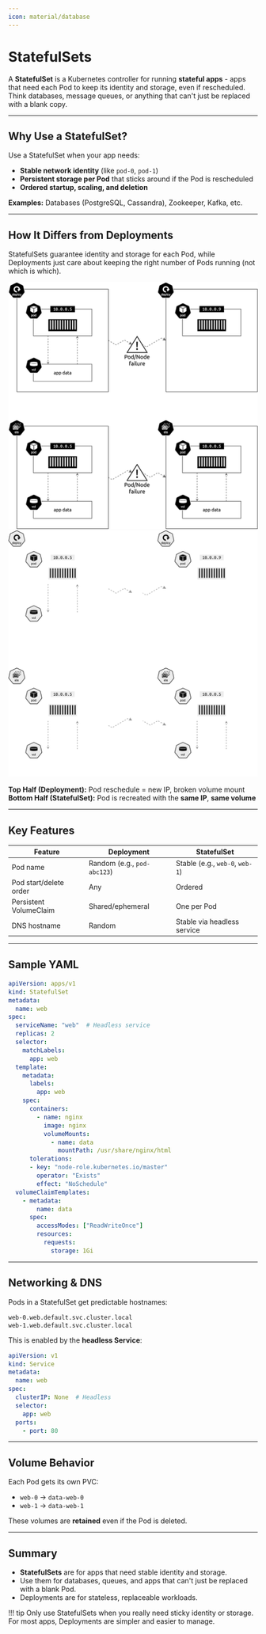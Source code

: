 ```yaml
---
icon: material/database
---
```


<h1>StatefulSets</h1>

A <strong>StatefulSet</strong> is a Kubernetes controller for running <strong>stateful apps</strong> - apps that need each Pod to keep its identity and storage, even if rescheduled. Think databases, message queues, or anything that can't just be replaced with a blank copy.

---

<h2>Why Use a StatefulSet?</h2>

Use a StatefulSet when your app needs:

- <strong>Stable network identity</strong> (like <code>pod-0</code>, <code>pod-1</code>)
- <strong>Persistent storage per Pod</strong> that sticks around if the Pod is rescheduled
- <strong>Ordered startup, scaling, and deletion</strong>

<strong>Examples:</strong> Databases (PostgreSQL, Cassandra), Zookeeper, Kafka, etc.

---

<h2>How It Differs from Deployments</h2>

StatefulSets guarantee identity and storage for each Pod, while Deployments just care about keeping the right number of Pods running (not which is which).

![StatefulSets Diagram](images/sts-light.png#only-light)
![StatefulSets Diagram](images/sts-dark.png#only-dark)

<strong>Top Half (Deployment):</strong> Pod reschedule = new IP, broken volume mount  
<strong>Bottom Half (StatefulSet):</strong> Pod is recreated with the <strong>same IP</strong>, <strong>same volume</strong>

---

<h2>Key Features</h2>

| Feature                 | Deployment         | StatefulSet         |
|-------------------------|--------------------|----------------------|
| Pod name                | Random (e.g., <code>pod-abc123</code>) | Stable (e.g., <code>web-0</code>, <code>web-1</code>) |
| Pod start/delete order  | Any                | Ordered             |
| Persistent VolumeClaim  | Shared/ephemeral   | One per Pod         |
| DNS hostname            | Random             | Stable via headless service |

---

<h2>Sample YAML</h2>

```yaml
apiVersion: apps/v1
kind: StatefulSet
metadata:
  name: web
spec:
  serviceName: "web"  # Headless service
  replicas: 2
  selector:
    matchLabels:
      app: web
  template:
    metadata:
      labels:
        app: web
    spec:
      containers:
        - name: nginx
          image: nginx
          volumeMounts:
            - name: data
              mountPath: /usr/share/nginx/html
      tolerations:
      - key: "node-role.kubernetes.io/master"
        operator: "Exists"
        effect: "NoSchedule"
  volumeClaimTemplates:
    - metadata:
        name: data
      spec:
        accessModes: ["ReadWriteOnce"]
        resources:
          requests:
            storage: 1Gi
```

---

## Networking & DNS

Pods in a StatefulSet get predictable hostnames:

```
web-0.web.default.svc.cluster.local
web-1.web.default.svc.cluster.local
```

This is enabled by the **headless Service**:

```yaml
apiVersion: v1
kind: Service
metadata:
  name: web
spec:
  clusterIP: None  # Headless
  selector:
    app: web
  ports:
    - port: 80
```

---

## Volume Behavior

Each Pod gets its own PVC:

- `web-0` → `data-web-0`
- `web-1` → `data-web-1`

These volumes are **retained** even if the Pod is deleted.

---

<h2>Summary</h2>
<ul>
<li><strong>StatefulSets</strong> are for apps that need stable identity and storage.</li>
<li>Use them for databases, queues, and apps that can't just be replaced with a blank Pod.</li>
<li>Deployments are for stateless, replaceable workloads.</li>
</ul>

!!! tip
    Only use StatefulSets when you really need sticky identity or storage. For most apps, Deployments are simpler and easier to manage.